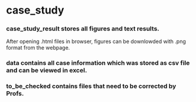 # case_study

<h3>case_study_result stores all figures and text results.</h3>
<p>After opening .html files in browser, figures can be downlowded with .png format from the webpage.</p>

<h3>data contains all case information which was stored as csv file and can be viewed in excel.</h3>

<h3>to_be_checked contains files that need to be corrected by Profs.</h3>
